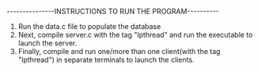 ---------------INSTRUCTIONS TO RUN THE PROGRAM----------
1. Run the data.c file to populate the database
2. Next, compile server.c with the tag "lpthread" and run the executable to launch the server. 
3. Finally, compile and run one/more than one client(with the tag "lpthread") in separate terminals to launch the clients. 